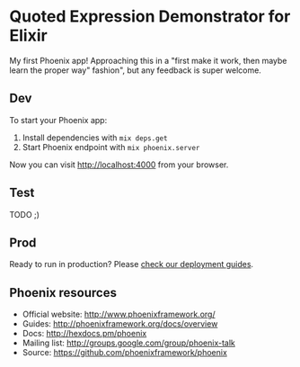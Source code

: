 # Quoted Expression Demonstrator for Elixir

My first Phoenix app! Approaching this in a "first make it work, then maybe learn the proper way" fashion", but any feedback is super welcome.

## Dev

To start your Phoenix app:

  1. Install dependencies with `mix deps.get`
  2. Start Phoenix endpoint with `mix phoenix.server`

Now you can visit <http://localhost:4000> from your browser.

## Test

TODO ;)

## Prod

Ready to run in production? Please [check our deployment guides](http://www.phoenixframework.org/docs/deployment).

## Phoenix resources

  * Official website: http://www.phoenixframework.org/
  * Guides: http://phoenixframework.org/docs/overview
  * Docs: http://hexdocs.pm/phoenix
  * Mailing list: http://groups.google.com/group/phoenix-talk
  * Source: https://github.com/phoenixframework/phoenix
